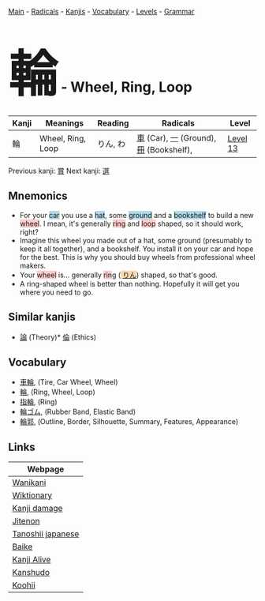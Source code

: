 <style> bigfont {font-size: 100px}</style>
[Main](../index.md) -
[Radicals](../radicals.md) -
[Kanjis](../kanjis.md) -
[Vocabulary](../vocabulary.md) -
[Levels](../levels.md) -
[Grammar](../grammar.md)
# <bigfont> 輪</bigfont> - Wheel, Ring, Loop 

| Kanji | Meanings | Reading | Radicals | Level |
| --- | --- | --- | --- | --- |
| 輪 | Wheel, Ring, Loop | りん, わ | [車](../radicals/車.md) (Car), [一](../radicals/一.md) (Ground), [冊](../radicals/冊.md) (Bookshelf),  | [Level 13](../levels/wk_level13.md) |

Previous kanji: [賞](賞.md) Next kanji: [選](選.md) 

## Mnemonics
 * For your <span style="background-color:#ADD8E6"> car</span> you use a <span style="background-color:#ADD8E6"> hat</span>, some <span style="background-color:#ADD8E6"> ground</span> and a <span style="background-color:#ADD8E6"> bookshelf</span> to build a new <span style="background-color:#ffcccb"> wheel</span>. I mean, it's generally <span style="background-color:#ffcccb"> ring</span> and <span style="background-color:#ffcccb"> loop</span> shaped, so it should work, right?
* Imagine this wheel you made out of a hat, some ground (presumably to keep it all together), and a bookshelf. You install it on your car and hope for the best. This is why you should buy wheels from professional wheel makers.
* Your <span style="background-color:#ffcccb"> wheel</span> is... generally <span style="background-color:#ffcccb"> rin</span>g (<span style="background-color:#fed8b1"> [りん](https://jisho.org/search/りん)</span>) shaped, so that's good.
* A ring-shaped wheel is better than nothing. Hopefully it will get you where you need to go.


## Similar kanjis
 * [論](論.md) (Theory)* [倫](倫.md) (Ethics)


## Vocabulary
 * [車輪](../vocabulary/輪.md), (Tire, Car Wheel, Wheel)
* [輪](../vocabulary/輪.md), (Ring, Wheel, Loop)
* [指輪](../vocabulary/輪.md), (Ring)
* [輪ゴム](../vocabulary/輪.md), (Rubber Band, Elastic Band)
* [輪郭](../vocabulary/輪.md), (Outline, Border, Silhouette, Summary, Features, Appearance)



## Links 

| Webpage |
| --- |
| [Wanikani          ](https://www.wanikani.com/kanji/輪) |
| [Wiktionary        ](https://en.wiktionary.org/wiki/輪) |
| [Kanji damage      ](http://www.kanjidamage.com/kanji/search?utf8=✓&q=輪) |
| [Jitenon           ](https://jitenon.com/kanji/輪) |
| [Tanoshii japanese ](https://www.tanoshiijapanese.com/dictionary/kanji.cfm?k=輪) |
| [Baike             ](https://baike.baidu.com/item/輪) |
| [Kanji Alive       ](https://app.kanjialive.com/輪) |
| [Kanshudo          ](https://www.kanshudo.com/searchmn?q=輪) |
| [Koohii            ](https://kanji.koohii.com/study/kanji/輪) |

